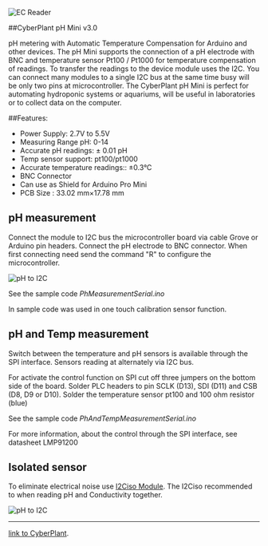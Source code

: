 ![EC Reader](http://image.cyber-plant.com/var/resizes/CyberPlantMiniSeries-01.jpg?m=1458131397)

##CyberPlant pH Mini v3.0

pH metering with Automatic Temperature Compensation for Arduino and other devices. The pH Mini supports the connection of a pH electrode with BNC and temperature sensor Pt100 / Pt1000 for temperature compensation of readings. To transfer the readings to the device module uses the I2C. You can connect many  modules to a single I2С bus at the same time busy will be only two pins at microcontroller. The CyberPlant pH Mini is perfect for automating hydroponic systems or aquariums, will be useful in laboratories or to collect data on the computer.

##Features:

- Power Supply: 2.7V to 5.5V
- Measuring Range pH: 0-14
- Accurate pH readings: ± 0.01 pH
- Temp sensor support: pt100/pt1000
- Accurate temperature readings::  ±0.3°C
- BNC Connector
- Can use as Shield for Arduino Pro Mini
- PCB Size : 33.02 mm×17.78 mm

## pH measurement


Connect the module to I2C bus the microcontroller board via cable Grove or Arduino pin headers. 
Connect the pH electrode to BNC connector. When first connecting need send the command "R" to configure the microcontroller.

![pH to I2C](http://image.cyber-plant.com/var/resizes/PHminiBaner1.jpg?m=1458074438)



See the sample code *PhMeasurementSerial.ino*

In sample code was used in one touch calibration sensor function.



## pH and Temp measurement

Switch between the temperature and pH sensors is available through the SPI interface. Sensors reading at alternately via I2C bus.




For activate the control function on SPI cut off three jumpers on the bottom side of the board. Solder PLC headers to pin SCLK (D13), SDI (D11) and CSB (D8, D9 or D10). Solder the temperature sensor pt100 and 100 ohm resistor (blue)



See the sample code *PhAndTempMeasurementSerial.ino*



For more information, about the control through the SPI interface, see datasheet LMP91200


## Isolated sensor

To eliminate electrical noise use [I2Ciso Module](https://github.com/cyberplantru/I2C-iso/). The I2Ciso recommended to when reading pH and Conductivity together.

![pH to I2C](http://image.cyber-plant.com/var/resizes/PHminiBaner3%2Cjpg.jpg?m=1458077695)


_______________________________________

[link to CyberPlant](http://www.cyber-plant.com).

